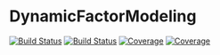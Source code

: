 # DynamicFactorModeling

[![Build Status](https://travis-ci.com/gionikola/DynamicFactorModeling.jl.svg?branch=main)](https://travis-ci.com/gionikola/DynamicFactorModeling.jl)
[![Build Status](https://ci.appveyor.com/api/projects/status/github/gionikola/DynamicFactorModeling.jl?svg=true)](https://ci.appveyor.com/project/gionikola/DynamicFactorModeling-jl)
[![Coverage](https://codecov.io/gh/gionikola/DynamicFactorModeling.jl/branch/main/graph/badge.svg)](https://codecov.io/gh/gionikola/DynamicFactorModeling.jl)
[![Coverage](https://coveralls.io/repos/github/gionikola/DynamicFactorModeling.jl/badge.svg?branch=main)](https://coveralls.io/github/gionikola/DynamicFactorModeling.jl?branch=main)
